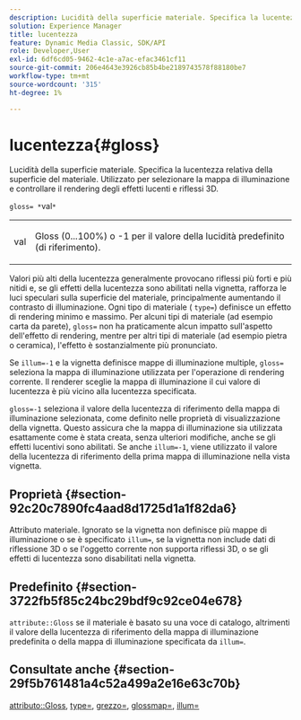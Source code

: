 ```yaml
---
description: Lucidità della superficie materiale. Specifica la lucentezza relativa della superficie del materiale. Utilizzato per selezionare la mappa di illuminazione e controllare il rendering degli effetti lucenti e riflessi 3D.
solution: Experience Manager
title: lucentezza
feature: Dynamic Media Classic, SDK/API
role: Developer,User
exl-id: 6df6cd05-9462-4c1e-a7ac-efac3461cf11
source-git-commit: 206e4643e3926cb85b4be2189743578f88180be7
workflow-type: tm+mt
source-wordcount: '315'
ht-degree: 1%

---
```


# lucentezza{#gloss}

Lucidità della superficie materiale. Specifica la lucentezza relativa della superficie del materiale. Utilizzato per selezionare la mappa di illuminazione e controllare il rendering degli effetti lucenti e riflessi 3D.

`gloss= *`val`*`

<table id="simpletable_82166CA080AD401180404462FB2407D7"> 
 <tr class="strow"> 
  <td class="stentry"> <p><span class="codeph"> <span class="varname"> val</span> </span> </p></td> 
  <td class="stentry"> <p>Gloss (0...100%) o -1 per il valore della lucidità predefinito (di riferimento). </p></td> 
 </tr> 
</table>

Valori più alti della lucentezza generalmente provocano riflessi più forti e più nitidi e, se gli effetti della lucentezza sono abilitati nella vignetta, rafforza le luci speculari sulla superficie del materiale, principalmente aumentando il contrasto di illuminazione. Ogni tipo di materiale ( `type=`) definisce un effetto di rendering minimo e massimo. Per alcuni tipi di materiale (ad esempio carta da parete), `gloss=` non ha praticamente alcun impatto sull&#39;aspetto dell&#39;effetto di rendering, mentre per altri tipi di materiale (ad esempio pietra o ceramica), l&#39;effetto è sostanzialmente più pronunciato.

Se `illum=-1` e la vignetta definisce mappe di illuminazione multiple, `gloss=` seleziona la mappa di illuminazione utilizzata per l&#39;operazione di rendering corrente. Il renderer sceglie la mappa di illuminazione il cui valore di lucentezza è più vicino alla lucentezza specificata.

`gloss=-1` seleziona il valore della lucentezza di riferimento della mappa di illuminazione selezionata, come definito nelle proprietà di visualizzazione della vignetta. Questo assicura che la mappa di illuminazione sia utilizzata esattamente come è stata creata, senza ulteriori modifiche, anche se gli effetti lucentivi sono abilitati. Se anche `illum=-1`, viene utilizzato il valore della lucentezza di riferimento della prima mappa di illuminazione nella vista vignetta.

## Proprietà {#section-92c20c7890fc4aad8d1725d1a1f82da6}

Attributo materiale. Ignorato se la vignetta non definisce più mappe di illuminazione o se è specificato `illum=`, se la vignetta non include dati di riflessione 3D o se l&#39;oggetto corrente non supporta riflessi 3D, o se gli effetti di lucentezza sono disabilitati nella vignetta.

## Predefinito {#section-3722fb5f85c24bc29bdf9c92ce04e678}

`attribute::Gloss` se il materiale è basato su una voce di catalogo, altrimenti il valore della lucentezza di riferimento della mappa di illuminazione predefinita o della mappa di illuminazione specificata da  `illum=`.

## Consultate anche {#section-29f5b761481a4c52a499a2e16e63c70b}

[attributo::Gloss](../../../../../ir-api/material-cat/image-rendering-api-ref/c-ir-material-catalog/c-ir-material-data-reference/r-ir-cat-gloss.md#reference-5277f62a67e2408ab94699aa712f1eeb),  [type=](../../../../../ir-api/http-protocol/image-rendering-api-ref/c-ir-http-protocol-ref/c-ir-http-protocol-command-reference/r-ir-http-type.md#reference-128c7de89e2d46838019b560f3f84a35),  [grezzo=](../../../../../ir-api/http-protocol/image-rendering-api-ref/c-ir-http-protocol-ref/c-ir-http-protocol-command-reference/r-ir-rough.md#reference-00add846b09f4dc39420bda1ca414180),  [glossmap=](../../../../../ir-api/http-protocol/image-rendering-api-ref/c-ir-http-protocol-ref/c-ir-http-protocol-command-reference/r-ir-glossmap.md#reference-99940148ae6a401482b2d03c68530f3a),  [illum=](../../../../../ir-api/http-protocol/image-rendering-api-ref/c-ir-http-protocol-ref/c-ir-http-protocol-command-reference/r-ir-http-illum.md#reference-8efe483a30684022bfe711eb73efbee6)
